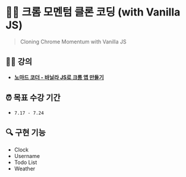 # 👏🏻 크롬 모멘텀 클론 코딩 (with Vanilla JS)
> Cloning Chrome Momentum with Vanilla JS

## ✍🏻 강의
- [**노마드 코더 - 바닐라 JS로 크롬 앱 만들기**](https://nomadcoders.co/javascript-for-beginners/lobby)

## ⏰ 목표 수강 기간
- `7.17 - 7.24` 

## 🔍 구현 기능
- Clock
- Username
- Todo List
- Weather
